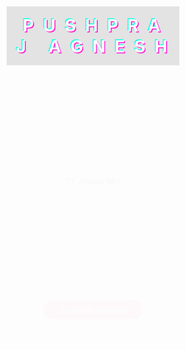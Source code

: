 <!DOCTYPE html>
<html lang="en">
<head>
  <meta charset="UTF-8">
  <title>Pushpraj | Cinematic Creator</title>
  <style>
    * {
      margin: 0;
      padding: 0;
      box-sizing: border-box;
    }

    body, html {
      font-family: 'Segoe UI', sans-serif;
      background: linear-gradient(135deg, #1f1c2c, #928dab);
      background-size: 400% 400%;
      animation: gradientBG 12s ease infinite;
      color: white;
    }

    @keyframes gradientBG {
      0% {background-position: 0% 50%;}
      50% {background-position: 100% 50%;}
      100% {background-position: 0% 50%;}
    }

    header {
      padding: 20px;
      text-align: center;
      font-size: 2.5rem;
      font-weight: bold;
      letter-spacing: 6px;
      position: sticky;
      top: 0;
      z-index: 10;
      animation: glitch 2s infinite;
      color: #fff;
      text-shadow: 0 0 5px #ff00cc, 0 0 15px #ff00cc, 0 0 25px #ff00cc;
      background: rgba(0,0,0,0.1);
    }

    @keyframes glitch {
      0%, 100% {
        text-shadow: 2px 2px #ff00cc, -2px -2px #00ffe7;
        transform: scale(1);
      }
      50% {
        text-shadow: -2px -2px #ff00cc, 2px 2px #00ffe7;
        transform: scale(1.02);
      }
    }

    .section {
      padding: 50px 20px;
      text-align: center;
      animation: fadeIn 1.5s ease;
    }

    @keyframes fadeIn {
      0% {opacity: 0; transform: translateY(20px);}
      100% {opacity: 1; transform: translateY(0);}
    }

    .about p {
      font-size: 1.2rem;
      max-width: 700px;
      margin: 0 auto;
      color: #ddd;
      line-height: 1.6;
    }

    .button {
      background: #e1306c;
      color: white;
      text-decoration: none;
      padding: 12px 35px;
      border-radius: 50px;
      font-size: 1rem;
      transition: 0.3s ease;
      display: inline-block;
      margin-top: 20px;
    }

    .button:hover {
      background: #c3275c;
      transform: scale(1.05);
    }

    .domain {
      margin-top: 40px;
      font-size: 0.9rem;
      color: #aaa;
    }
  </style>
</head>
<body>

  <header>P U S H P R A J &nbsp; A G N E S H</header>

  <div class="section about">
    <h2>?? About Me</h2>
    <p>
      Hey! I'm Pushpraj — a cinematic content creator capturing emotions through visuals. <br>
      I bring stories to life with smooth transitions, color grading, and that perfect vibe. ??<br>
      Follow my journey on Instagram to watch the world through my lens.
    </p>
    <a class="button" href="https://www.instagram.com/pushp.visuals" target="_blank">?? Visit My Instagram</a>
    <div class="domain">pushpraj.github.io</div>
  </div>

</body>
</html>

